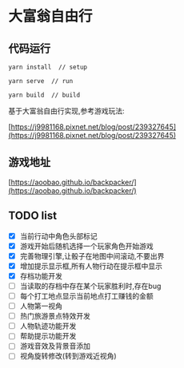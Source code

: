 # 大富翁自由行

## 代码运行
```
yarn install  // setup

yarn serve  // run

yarn build  // build
```
基于大富翁自由行实现,参考游戏玩法:

[https://j9981168.pixnet.net/blog/post/239327645](https://j9981168.pixnet.net/blog/post/239327645)

## 游戏地址

[https://aoobao.github.io/backpacker/](https://aoobao.github.io/backpacker/)

## TODO list

- [x] 当前行动中角色头部标记
- [x] 游戏开始后随机选择一个玩家角色开始游戏
- [x] 完善物理引擎,让骰子在地图中间滚动,不要出界
- [x] 增加提示显示框,所有人物行动在提示框中显示
- [x] 存档功能开发
- [ ] 当读取的存档中存在某个玩家胜利时,存在bug
- [ ] 每个打工地点显示当前地点打工赚钱的金额
- [ ] 人物第一视角
- [ ] 热门旅游景点特效开发
- [ ] 人物轨迹功能开发
- [ ] 帮助提示功能开发
- [ ] 游戏音效及背景音添加
- [ ] 视角旋转修改(转到游戏近视角)
